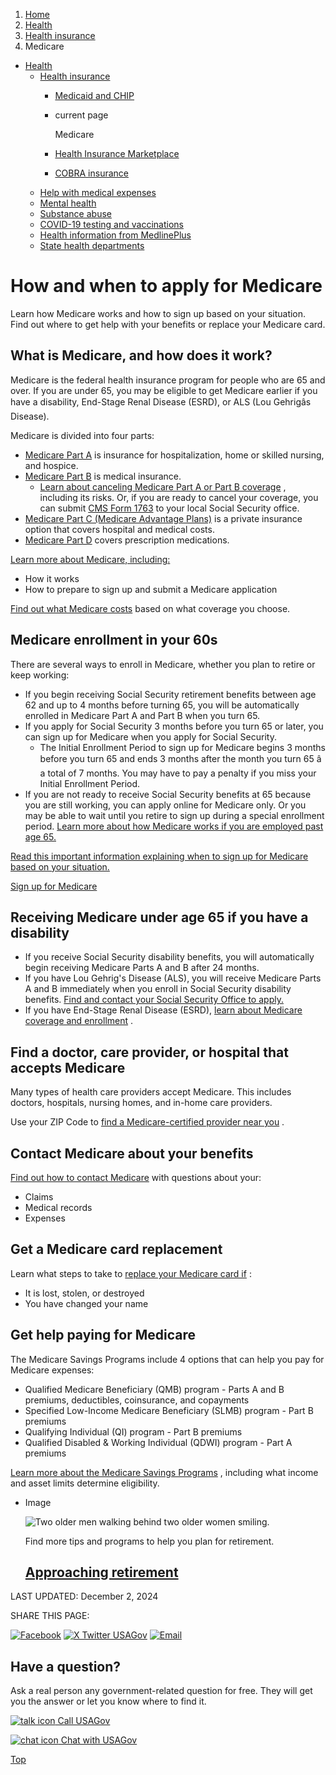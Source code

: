 1. [Home](/)
2. [Health](/health)
3. [Health insurance](/health-insurance)
4. Medicare

* [Health](/health)
  + [Health insurance](/health-insurance)
    - [Medicaid and CHIP](/medicaid-chip-insurance)
    - current page

      Medicare
    - [Health Insurance Marketplace](/health-insurance-marketplace)
    - [COBRA insurance](/cobra-health-insurance)
  + [Help with medical expenses](/help-with-medical-bills)
  + [Mental health](/mental-health)
  + [Substance abuse](/substance-abuse)
  + [COVID-19 testing and vaccinations](/covid-tests-vaccinations)
  + [Health information from MedlinePlus](/health-information)
  + [State health departments](/state-health)

How and when to apply for Medicare
==================================

Learn how Medicare works and how to sign up based on your situation. Find out where to get help with your benefits or replace your Medicare card.

**What is Medicare, and how does it work?**
-------------------------------------------

Medicare is the federal health insurance program for people who are 65 and over. If you are under 65, you may be eligible to get Medicare earlier if you have a disability, End-Stage Renal Disease (ESRD), or ALS (Lou Gehrigâs Disease).

Medicare is divided into four parts:

* [Medicare Part A](https://www.medicare.gov/what-medicare-covers/what-part-a-covers)
  is insurance for hospitalization, home or skilled nursing, and hospice.
* [Medicare Part B](https://www.medicare.gov/what-medicare-covers/what-part-b-covers)
  is medical insurance.
  + [Learn about canceling Medicare Part A or Part B coverage](https://www.medicare.gov/basics/get-started-with-medicare/sign-up/ready-to-sign-up-for-part-a-part-b/how-to-drop-part-a-part-b)
    , including its risks. Or, if you are ready to cancel your coverage, you can submit
    [CMS Form 1763](https://www.cms.gov/medicare/cms-forms/cms-forms/downloads/cms1763.pdf)
    to your local Social Security office.
* [Medicare Part C (Medicare Advantage Plans)](https://www.medicare.gov/sign-upchange-plans/types-of-medicare-health-plans/medicare-advantage-plans/how-do-medicare-advantage-plans-work)
  is a private insurance option that covers hospital and medical costs.
* [Medicare Part D](https://www.medicare.gov/drug-coverage-part-d)
  covers prescription medications.

[Learn more about Medicare, including:](https://www.medicare.gov/basics/get-started-with-medicare)

* How it works
* How to prepare to sign up and submit a Medicare application

[Find out what Medicare costs](https://www.medicare.gov/basics/costs/medicare-costs)
based on what coverage you choose.

**Medicare enrollment in your 60s**
-----------------------------------

There are several ways to enroll in Medicare, whether you plan to retire or keep working:

* If you begin receiving Social Security retirement benefits between age 62 and up to 4 months before turning 65, you will be automatically enrolled in Medicare Part A and Part B when you turn 65.
* If you apply for Social Security 3 months before you turn 65 or later, you can sign up for Medicare when you apply for Social Security.
  + The Initial Enrollment Period to sign up for Medicare begins 3 months before you turn 65 and ends 3 months after the month you turn 65 â a total of 7 months. You may have to pay a penalty if you miss your Initial Enrollment Period.
* If you are not ready to receive Social Security benefits at 65 because you are still working, you can apply online for Medicare only. Or you may be able to wait until you retire to sign up during a special enrollment period.
  [Learn more about how Medicare works if you are employed past age 65.](https://www.medicare.gov/basics/get-started-with-medicare/medicare-basics/working-past-65)

[Read this important information explaining when to sign up for Medicare based on your situation.](https://www.medicare.gov/basics/get-started-with-medicare/sign-up/when-does-medicare-coverage-start)

[Sign up for Medicare](https://www.ssa.gov/medicare/sign-up)

Receiving Medicare under age 65 if you have a disability
--------------------------------------------------------

* If you receive Social Security disability benefits, you will automatically begin receiving Medicare Parts A and B after 24 months.
* If you have Lou Gehrig's Disease (ALS), you will receive Medicare Parts A and B immediately when you enroll in Social Security disability benefits.
  [Find and contact your Social Security Office to apply.](https://secure.ssa.gov/ICON/main.jsp)
* If you have End-Stage Renal Disease (ESRD),
  [learn about Medicare coverage and enrollment](https://www.medicare.gov/basics/end-stage-renal-disease)
  .

Find a doctor, care provider, or hospital that accepts Medicare
---------------------------------------------------------------

Many types of health care providers accept Medicare. This includes doctors, hospitals, nursing homes, and in-home care providers.

Use your ZIP Code to
[find a Medicare-certified provider near you](https://www.medicare.gov/care-compare/#search)
.

Contact Medicare about your benefits
------------------------------------

[Find out how to contact Medicare](https://www.medicare.gov/about-us/contact-medicare)
with questions about your:

* Claims
* Medical records
* Expenses

Get a Medicare card replacement
-------------------------------

Learn what steps to take to
[replace your Medicare card if](https://www.medicare.gov/basics/get-started-with-medicare/using-medicare/your-medicare-card)
:

* It is lost, stolen, or destroyed
* You have changed your name

Get help paying for Medicare
----------------------------

The Medicare Savings Programs include 4 options that can help you pay for Medicare expenses:

* Qualified Medicare Beneficiary (QMB) program - Parts A and B premiums, deductibles, coinsurance, and copayments
* Specified Low-Income Medicare Beneficiary (SLMB) program - Part B premiums
* Qualifying Individual (QI) program - Part B premiums
* Qualified Disabled & Working Individual (QDWI) program - Part A premiums

[Learn more about the Medicare Savings Programs](https://www.medicare.gov/basics/costs/help/medicare-savings-programs)
, including what income and asset limits determine eligibility.

* Image

  ![Two older men walking behind two older women smiling.](https://www.usa.gov/s3/files/styles/large/public/2023-01/Banner_img_Turning_65_en.png?itok=G1kcGxsy)

  Find more tips and programs to help you plan for retirement.

  [Approaching retirement](/approaching-retirement)
  -------------------------------------------------

LAST UPDATED:
December 2, 2024

SHARE THIS PAGE:

[![Facebook](/themes/custom/usagov/images/social-media-icons/Facebook_Icon.svg)](https://www.facebook.com/sharer/sharer.php?u=https://www.usa.gov/medicare&v=3)
[![X Twitter USAGov](/themes/custom/usagov/images/social-media-icons/X_Twitter_Icon.svg?version=2)](https://twitter.com/intent/tweet?source=webclient&text=https://www.usa.gov/medicare)
[![Email](/themes/custom/usagov/images/social-media-icons/Email_Icon.svg?version=2)](mailto:?subject=https://www.usa.gov/medicare)

Have a question?
----------------

Ask a real person any government-related question for free. They will get you the answer or let you know where to find it.

[![talk icon](/themes/custom/usagov/images/ICONS_talk.png)
Call USAGov](/phone)

[![chat icon](/themes/custom/usagov/images/ICONS_chat.png)
Chat with USAGov](/chat)

[Top](#main-content)